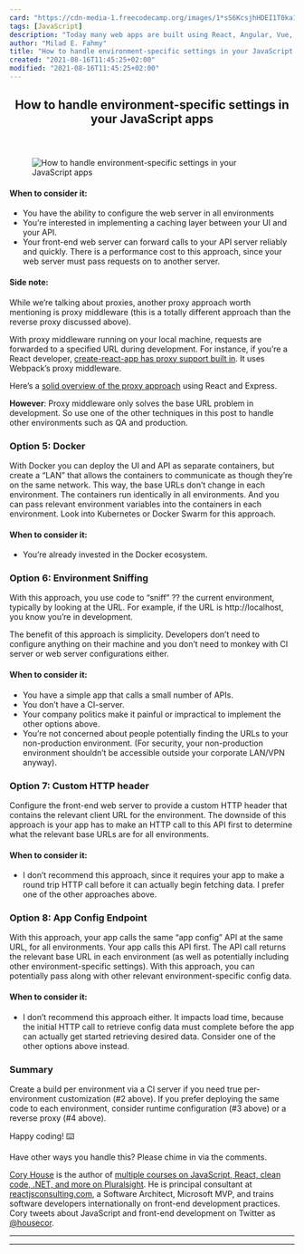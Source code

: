 ```yaml
---
card: "https://cdn-media-1.freecodecamp.org/images/1*sS6KcsjhHDEI1T0ka164Wg.jpeg"
tags: [JavaScript]
description: "Today many web apps are built using React, Angular, Vue, Embe"
author: "Milad E. Fahmy"
title: "How to handle environment-specific settings in your JavaScript apps"
created: "2021-08-16T11:45:25+02:00"
modified: "2021-08-16T11:45:25+02:00"
---
```

<div class="site-wrapper">
<main id="site-main" class="site-main outer">
<div class="inner">
<article class="post-full post tag-javascript tag-web-development tag-technology tag-startup tag-programming ">
<header class="post-full-header">
<h1 class="post-full-title">How to handle environment-specific settings in your JavaScript apps</h1>
</header>
<figure class="post-full-image">
<picture>
<source media="(max-width: 700px)" sizes="1px" srcset="data:image/gif;base64,R0lGODlhAQABAIAAAAAAAP///yH5BAEAAAAALAAAAAABAAEAAAIBRAA7 1w">
<source media="(min-width: 701px)" sizes="(max-width: 800px) 400px,
(max-width: 1170px) 700px,
1400px" srcset="https://cdn-media-1.freecodecamp.org/images/1*sS6KcsjhHDEI1T0ka164Wg.jpeg 300w,
https://cdn-media-1.freecodecamp.org/images/1*sS6KcsjhHDEI1T0ka164Wg.jpeg 600w,
https://cdn-media-1.freecodecamp.org/images/1*sS6KcsjhHDEI1T0ka164Wg.jpeg 1000w,
https://cdn-media-1.freecodecamp.org/images/1*sS6KcsjhHDEI1T0ka164Wg.jpeg 2000w">
<img onerror="this.style.display='none'" src="https://cdn-media-1.freecodecamp.org/images/1*sS6KcsjhHDEI1T0ka164Wg.jpeg" alt="How to handle environment-specific settings in your JavaScript apps">
</picture>
</figure>
<section class="post-full-content">
<div class="post-content">
</figure><h4 id="when-to-consider-it--3"><strong>When to consider it:</strong></h4><ul><li>You have the ability to configure the web server in all environments</li><li>You’re interested in implementing a caching layer between your UI and your API.</li><li>Your front-end web server can forward calls to your API server reliably and quickly. There is a performance cost to this approach, since your web server must pass requests on to another server.</li></ul><h4 id="side-note-"><strong>Side note</strong>:</h4><p>While we’re talking about proxies, another proxy approach worth mentioning is proxy middleware (this is a totally different approach than the reverse proxy discussed above).</p><p>With proxy middleware running on your local machine, requests are forwarded to a specified URL during development. For instance, if you’re a React developer, <a href="https://github.com/facebook/create-react-app/blob/master/packages/react-scripts/template/README.md#proxying-api-requests-in-development" rel="noopener">create-react-app has proxy support built in</a>. It uses Webpack’s proxy middleware.</p><p>Here’s a <a href="https://medium.freecodecamp.org/how-to-make-create-react-app-work-with-a-node-backend-api-7c5c48acb1b0" rel="noopener">solid overview of the proxy approach</a> using React and Express.</p><p><strong>However</strong>: Proxy middleware only solves the base URL problem in development. So use one of the other techniques in this post to handle other environments such as QA and production.</p><h3 id="option-5-docker">Option 5: Docker</h3><p>With Docker you can deploy the UI and API as separate containers, but create a “LAN” that allows the containers to communicate as though they’re on the same network. This way, the base URLs don’t change in each environment. The containers run identically in all environments. And you can pass relevant environment variables into the containers in each environment. Look into Kubernetes or Docker Swarm for this approach.</p><h4 id="when-to-consider-it--4"><strong>When to consider it:</strong></h4><ul><li>You’re already invested in the Docker ecosystem.</li></ul><h3 id="option-6-environment-sniffing">Option 6: Environment Sniffing</h3><p>With this approach, you use code to “sniff” ?? the current environment, typically by looking at the URL. For example, if the URL is http://localhost, you know you’re in development.</p><p>The benefit of this approach is simplicity. Developers don’t need to configure anything on their machine and you don’t need to monkey with CI server or web server configurations either.</p><h4 id="when-to-consider-it--5"><strong>When to consider it</strong>:</h4><ul><li>You have a simple app that calls a small number of APIs.</li><li>You don’t have a CI-server.</li><li>Your company politics make it painful or impractical to implement the other options above.</li><li>You’re not concerned about people potentially finding the URLs to your non-production environment. (For security, your non-production environment shouldn’t be accessible outside your corporate LAN/VPN anyway).</li></ul><h3 id="option-7-custom-http-header">Option 7: Custom HTTP header</h3><p>Configure the front-end web server to provide a custom HTTP header that contains the relevant client URL for the environment. The downside of this approach is your app has to make an HTTP call to this API first to determine what the relevant base URLs are for all environments.</p><h4 id="when-to-consider-it--6"><strong>When to consider it:</strong></h4><ul><li>I don’t recommend this approach, since it requires your app to make a round trip HTTP call before it can actually begin fetching data. I prefer one of the other approaches above.</li></ul><h3 id="option-8-app-config-endpoint">Option 8: App Config Endpoint</h3><p>With this approach, your app calls the same “app config” API at the same URL, for all environments. Your app calls this API first. The API call returns the relevant base URL in each environment (as well as potentially including other environment-specific settings). With this approach, you can potentially pass along with other relevant environment-specific config data.</p><h4 id="when-to-consider-it--7"><strong>When to consider it</strong>:</h4><ul><li>I don’t recommend this approach either. It impacts load time, because the initial HTTP call to retrieve config data must complete before the app can actually get started retrieving desired data. Consider one of the other options above instead.</li></ul><h3 id="summary">Summary</h3><p>Create a build per environment via a CI server if you need true per-environment customization (#2 above). If you prefer deploying the same code to each environment, consider runtime configuration (#3 above) or a reverse proxy (#4 above).</p><p>Happy coding! ⌨️</p><p>Have other ways you handle this? Please chime in via the comments.</p><p><a href="https://twitter.com/housecor" rel="noopener">Cory House</a> is the author of <a href="http://pluralsight.com/author/cory-house" rel="noopener">multiple courses on JavaScript, React, clean code, .NET, and more on Pluralsight</a>. He is principal consultant at <a href="http://www.reactjsconsulting.com" rel="noopener">reactjsconsulting.com</a>, a Software Architect, Microsoft MVP, and trains software developers internationally on front-end development practices. Cory tweets about JavaScript and front-end development on Twitter as <a href="http://www.twitter.com/housecor" rel="noopener">@housecor</a>.</p>
</div>
<hr>
<hr>
</section>
</article>
</div>
</main>
</div>
<!-- Google Tag Manager (noscript) -->
<!-- End Google Tag Manager (noscript) -->
